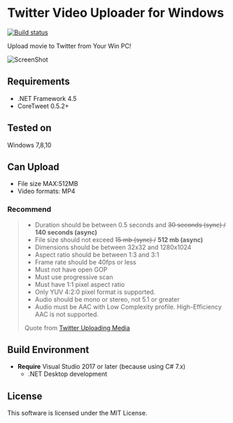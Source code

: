 ﻿# Twitter Video Uploader for Windows
[![Build status](https://ci.appveyor.com/api/projects/status/w1h37q3wt7dw08jt?svg=true)](https://ci.appveyor.com/project/hinaloe/twittervideouploader)

Upload movie to Twitter from Your Win PC!

![ScreenShot](http://puu.sh/iMHAN/c15dd16f97.png)

## Requirements

- .NET Framework 4.5
- CoreTweet 0.5.2+

## Tested on

Windows 7,8,10

## Can Upload

- File size MAX:512MB  
- Video formats: MP4

### Recommend

> - Duration should be between 0.5 seconds and ~~30 seconds (sync) /~~ **140 seconds (async)**
> - File size should not exceed ~~15 mb (sync) /~~ **512 mb (async)**
> - Dimensions should be between 32x32 and 1280x1024
> - Aspect ratio should be between 1:3 and 3:1
> - Frame rate should be 40fps or less
> - Must not have open GOP
> - Must use progressive scan
> - Must have 1:1 pixel aspect ratio
> - Only YUV 4:2:0 pixel format is supported.
> - Audio should be mono or stereo, not 5.1 or greater
> - Audio must be AAC with Low Complexity profile. High-Efficiency AAC is not supported.
>
> Quote from [Twitter Uploading Media](https://developer.twitter.com/en/docs/media/upload-media/uploading-media/media-best-practices)

## Build Environment
- **Require** Visual Studio 2017 or later (because using C# 7.x)
  - .NET Desktop development

## License

This software is licensed under the MIT License.
